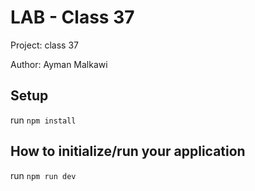 # LAB - Class 37

Project: class 37

Author: Ayman Malkawi

## Setup

run ```npm install```

## How to initialize/run your application

run ```npm run dev```
